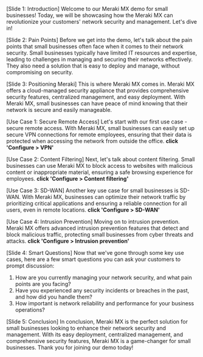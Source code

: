 [Slide 1: Introduction]
Welcome to our Meraki MX demo for small businesses! Today, we will be showcasing how the Meraki MX can revolutionize your customers' network security and management. Let's dive in!

[Slide 2: Pain Points]
Before we get into the demo, let's talk about the pain points that small businesses often face when it comes to their network security. Small businesses typically have limited IT resources and expertise, leading to challenges in managing and securing their networks effectively. They also need a solution that is easy to deploy and manage, without compromising on security.

[Slide 3: Positioning Meraki]
This is where Meraki MX comes in. Meraki MX offers a cloud-managed security appliance that provides comprehensive security features, centralized management, and easy deployment. With Meraki MX, small businesses can have peace of mind knowing that their network is secure and easily manageable.

[Use Case 1: Secure Remote Access]
Let's start with our first use case - secure remote access. With Meraki MX, small businesses can easily set up secure VPN connections for remote employees, ensuring that their data is protected when accessing the network from outside the office. **click 'Configure > VPN'**

[Use Case 2: Content Filtering]
Next, let's talk about content filtering. Small businesses can use Meraki MX to block access to websites with malicious content or inappropriate material, ensuring a safe browsing experience for employees. **click 'Configure > Content filtering'**

[Use Case 3: SD-WAN]
Another key use case for small businesses is SD-WAN. With Meraki MX, businesses can optimize their network traffic by prioritizing critical applications and ensuring a reliable connection for all users, even in remote locations. **click 'Configure > SD-WAN'**

[Use Case 4: Intrusion Prevention]
Moving on to intrusion prevention. Meraki MX offers advanced intrusion prevention features that detect and block malicious traffic, protecting small businesses from cyber threats and attacks. **click 'Configure > Intrusion prevention'**

[Slide 4: Smart Questions]
Now that we've gone through some key use cases, here are a few smart questions you can ask your customers to prompt discussion:
1. How are you currently managing your network security, and what pain points are you facing?
2. Have you experienced any security incidents or breaches in the past, and how did you handle them?
3. How important is network reliability and performance for your business operations?

[Slide 5: Conclusion]
In conclusion, Meraki MX is the perfect solution for small businesses looking to enhance their network security and management. With its easy deployment, centralized management, and comprehensive security features, Meraki MX is a game-changer for small businesses. Thank you for joining our demo today!